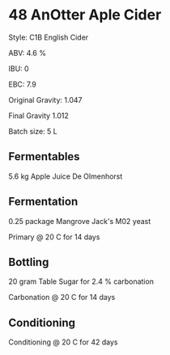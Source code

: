# 48 AnOtter Aple Cider

Style: C1B English Cider

ABV: 4.6 %

IBU: 0

EBC: 7.9

Original Gravity: 1.047

Final Gravity 1.012

Batch size: 5 L

## Fermentables

5.6 kg Apple Juice De Olmenhorst

## Fermentation

0.25 package Mangrove Jack's M02 yeast

Primary @ 20 C for 14 days

## Bottling

20 gram Table Sugar for 2.4 % carbonation

Carbonation @ 20 C for 14 days

## Conditioning

Conditioning @ 20 C for 42 days
